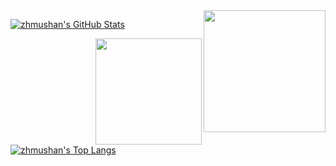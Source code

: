 [GITHUB_PROFILE]: https://github.com/zhmushan
[GITHUB_STATS_SRC]: https://github-readme-stats.vercel.app/api?username=zhmushan&show_icons=true
[GITHUB_LANG_SRC]: https://github-readme-stats.vercel.app/api/top-langs/?username=zhmushan&layout=compact

<img src="https://raw.githubusercontent.com/zhmushan/zhmushan/master/木杉.png" align="right" width="195" />

[![zhmushan's GitHub Stats][GITHUB_STATS_SRC]][GITHUB_PROFILE]

<img src="https://raw.githubusercontent.com/zhmushan/zhmushan/master/avatar_flat.svg" align="right" width="170" />

[![zhmushan's Top Langs][GITHUB_LANG_SRC]][GITHUB_PROFILE]
